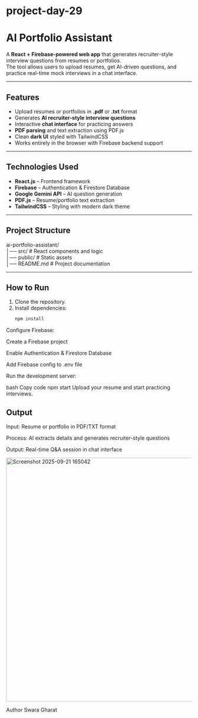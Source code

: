 # project-day-29
# AI Portfolio Assistant  

A **React + Firebase-powered web app** that generates recruiter-style interview questions from resumes or portfolios.  
The tool allows users to upload resumes, get AI-driven questions, and practice real-time mock interviews in a chat interface.  

---

## Features  

- Upload resumes or portfolios in **.pdf** or **.txt** format  
- Generates **AI recruiter-style interview questions**  
- Interactive **chat interface** for practicing answers  
- **PDF parsing** and text extraction using PDF.js  
- Clean **dark UI** styled with TailwindCSS  
- Works entirely in the browser with Firebase backend support  

---

## Technologies Used  

- **React.js** – Frontend framework  
- **Firebase** – Authentication & Firestore Database  
- **Google Gemini API** – AI question generation  
- **PDF.js** – Resume/portfolio text extraction  
- **TailwindCSS** – Styling with modern dark theme  

---

## Project Structure  

ai-portfolio-assistant/  
│── src/                # React components and logic  
│── public/             # Static assets  
│── README.md           # Project documentation  

---

## How to Run  

1. Clone the repository.  
2. Install dependencies:  
   ```bash
   npm install
Configure Firebase:

Create a Firebase project

Enable Authentication & Firestore Database

Add Firebase config to .env file

Run the development server:

bash
Copy code
npm start
Upload your resume and start practicing interviews.

## Output
Input: Resume or portfolio in PDF/TXT format

Process: AI extracts details and generates recruiter-style questions

Output: Real-time Q&A session in chat interface

<img width="1139" height="660" alt="Screenshot 2025-09-21 165042" src="https://github.com/user-attachments/assets/8e58872a-9ae4-405b-a485-42467fe29579" />


Author
Swara Gharat


